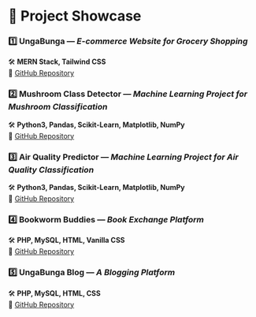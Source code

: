 #  🚀 Project Showcase

### **1️⃣ UngaBunga** — *E-commerce Website for Grocery Shopping*  
🛠 **MERN Stack, Tailwind CSS**  
🔗 [GitHub Repository](https://github.com/mebmrauf/UngaBunga)

### **2️⃣ Mushroom Class Detector** — *Machine Learning Project for Mushroom Classification*  
🛠 **Python3, Pandas, Scikit-Learn, Matplotlib, NumPy**  
🔗 [GitHub Repository](https://github.com/mebmrauf/Mushroom-Class-Detector)

### **3️⃣ Air Quality Predictor** — *Machine Learning Project for Air Quality Classification*  
🛠 **Python3, Pandas, Scikit-Learn, Matplotlib, NumPy**  
🔗 [GitHub Repository](https://github.com/mebmrauf/Air-Quality-Predictor)

### **4️⃣ Bookworm Buddies** — *Book Exchange Platform*  
🛠 **PHP, MySQL, HTML, Vanilla CSS**  
🔗 [GitHub Repository](https://github.com/404mahdi/Bookworm-Buddies)

### **5️⃣ UngaBunga Blog** — *A Blogging Platform*  
🛠 **PHP, MySQL, HTML, CSS**  
🔗 [GitHub Repository](https://github.com/mebmrauf/UngaBunga-Blog)
